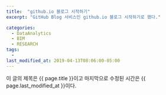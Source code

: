 ```yaml
---
title:  "github.io 블로그 시작하기"
excerpt: "GitHub Blog 서비스인 github.io 블로그 시작하기로 했다."

categories:
  - DataAnalytics
  - BIM
  - RESEARCH
tags:
  - 
last_modified_at: 2019-04-13T08:06:00-05:00
---
```


이 글의 제목은 {{ page.title }}이고
마지막으로 수정된 시간은 {{ page.last_modified_at }}이다.
